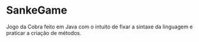 # SankeGame
Jogo da Cobra feito em Java com o intuito de fixar a sintaxe da linguagem e praticar a criação de métodos.
